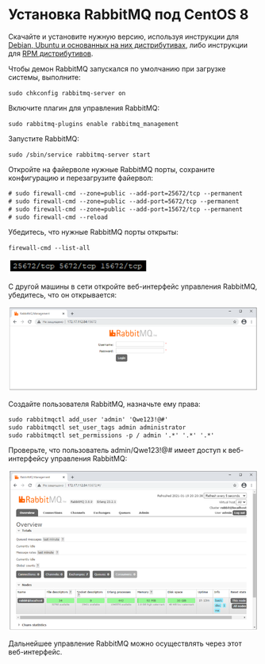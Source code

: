# Установка RabbitMQ под CentOS 8

Скачайте и установите нужную версию, используя инструкции для [Debian, Ubuntu и основанных на них дистрибутивах](https://www.rabbitmq.com/docs/install-debian), либо инструкции для [RPM дистрибутивов](https://www.rabbitmq.com/docs/install-rpm).  

Чтобы демон RabbitMQ запускался по умолчанию при загрузке системы, выполните:

`sudo chkconfig rabbitmq-server on`
	
Включите плагин для управления RabbitMQ:

`sudo rabbitmq-plugins enable rabbitmq_management`	

Запустите RabbitMQ:

`sudo /sbin/service rabbitmq-server start`
	
Откройте на файерволе нужные RabbitMQ порты, сохраните конфигурацию и перезагрузите файервол:

```
# sudo firewall-cmd --zone=public --add-port=25672/tcp --permanent
# sudo firewall-cmd --zone=public --add-port=5672/tcp --permanent
# sudo firewall-cmd --zone=public --add-port=15672/tcp --permanent
# sudo firewall-cmd --reload
```
	
Убедитесь, что нужные RabbitMQ порты открыты:

`firewall-cmd --list-all`

![](../../../resources/install/linux/centos/install-linux-centos-rabbit-ports.PNG)

С другой машины в сети откройте веб-интерфейс управления RabbitMQ, убедитесь, что он открывается:

![](../../../resources/install/linux/centos/install-linux-centos-rabbit-ui.PNG)

Создайте пользователя RabbitMQ, назначьте ему права:

```
sudo rabbitmqctl add_user 'admin' 'Qwe123!@#'
sudo rabbitmqctl set_user_tags admin administrator
sudo rabbitmqctl set_permissions -p / admin '.*' '.*' '.*'
```

Проверьте, что пользователь admin/Qwe123!@# имеет доступ к веб-интерфейсу управления RabbitMQ:

![](../../../resources/install/linux/centos/install-linux-centos-rabbit-ui2.PNG)

Дальнейшее управление RabbitMQ можно осуществлять через этот веб-интерфейс.